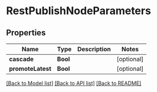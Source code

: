 # RestPublishNodeParameters

## Properties
Name | Type | Description | Notes
------------ | ------------- | ------------- | -------------
**cascade** | **Bool** |  | [optional] 
**promoteLatest** | **Bool** |  | [optional] 

[[Back to Model list]](../README.md#documentation-for-models) [[Back to API list]](../README.md#documentation-for-api-endpoints) [[Back to README]](../README.md)


